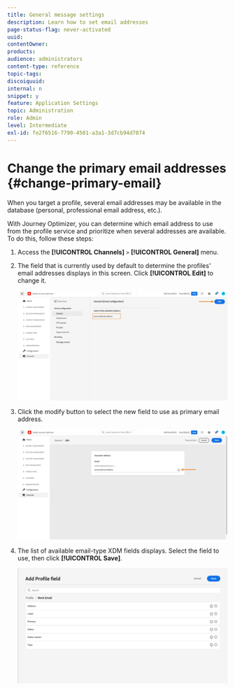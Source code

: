 ```yaml
---
title: General message settings
description: Learn how to set email addresses
page-status-flag: never-activated
uuid: 
contentOwner: 
products: 
audience: administrators
content-type: reference
topic-tags: 
discoiquuid: 
internal: n
snippet: y
feature: Application Settings
topic: Administration
role: Admin
level: Intermediate
exl-id: fe2f6516-7790-4501-a3a1-3d7cb94d7874
---
```

# Change the primary email addresses {#change-primary-email}

When you target a profile, several email addresses may be available in the database (personal, professional email address, etc.).

With Journey Optimizer, you can determine which email address to use from the profile service and prioritize when several addresses are available. To do this, follow these steps:

1. Access the  **[!UICONTROL Channels]** `>` **[!UICONTROL General]** menu.
1. The field that is currently used by default to determine the profiles' email addresses displays in this screen. Click **[!UICONTROL Edit]** to change it.

    ![](../assets/primary-address.png)

1. Click the modify button to select the new field to use as primary email address.

    ![](../assets/primary-address-edit.png)

1. The list of available email-type XDM fields displays. Select the field to use, then click **[!UICONTROL Save]**.

    ![](../assets/primary-address-field.png)
    
<!--1. You can also select an additional field to use as secondary email address. This allows you to determine which field to use if the primary field is empty for a profile. >> will be done later on-->
